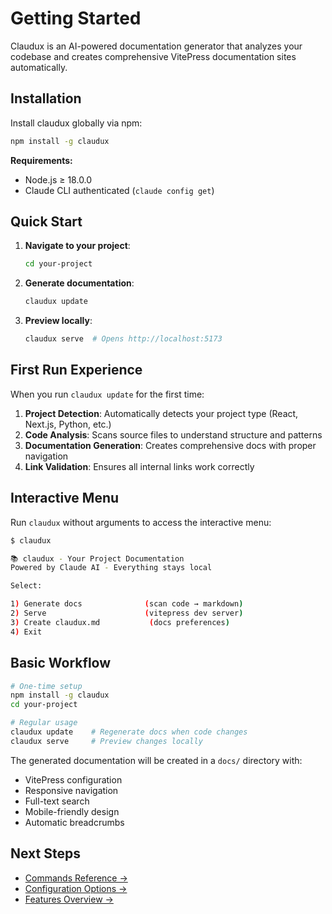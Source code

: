 # Getting Started

Claudux is an AI-powered documentation generator that analyzes your codebase and creates comprehensive VitePress documentation sites automatically.

## Installation

Install claudux globally via npm:

```bash
npm install -g claudux
```

**Requirements:**
- Node.js ≥ 18.0.0
- Claude CLI authenticated (`claude config get`)

## Quick Start

1. **Navigate to your project**:
   ```bash
   cd your-project
   ```

2. **Generate documentation**:
   ```bash
   claudux update
   ```

3. **Preview locally**:
   ```bash
   claudux serve  # Opens http://localhost:5173
   ```

## First Run Experience

When you run `claudux update` for the first time:

1. **Project Detection**: Automatically detects your project type (React, Next.js, Python, etc.)
2. **Code Analysis**: Scans source files to understand structure and patterns
3. **Documentation Generation**: Creates comprehensive docs with proper navigation
4. **Link Validation**: Ensures all internal links work correctly

## Interactive Menu

Run `claudux` without arguments to access the interactive menu:

```bash
$ claudux

📚 claudux - Your Project Documentation  
Powered by Claude AI - Everything stays local

Select:

1) Generate docs              (scan code → markdown)
2) Serve                      (vitepress dev server)
3) Create claudux.md           (docs preferences)  
4) Exit
```

## Basic Workflow

```bash
# One-time setup
npm install -g claudux
cd your-project

# Regular usage
claudux update    # Regenerate docs when code changes
claudux serve     # Preview changes locally
```

The generated documentation will be created in a `docs/` directory with:
- VitePress configuration
- Responsive navigation
- Full-text search
- Mobile-friendly design
- Automatic breadcrumbs

## Next Steps

- [Commands Reference →](/guide/commands)
- [Configuration Options →](/guide/configuration)  
- [Features Overview →](/features/)